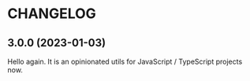 # CHANGELOG

## 3.0.0 (2023-01-03)

Hello again. It is an opinionated utils for JavaScript / TypeScript projects now.
